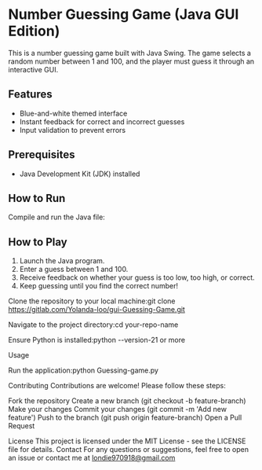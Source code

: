 # Number Guessing Game (Java GUI Edition)

This is a number guessing game built with Java Swing. The game selects a random number between 1 and 100, and the player must guess it through an interactive GUI.

## Features
- Blue-and-white themed interface
- Instant feedback for correct and incorrect guesses
- Input validation to prevent errors

## Prerequisites
- Java Development Kit (JDK) installed

## How to Run
Compile and run the Java file:

## How to Play
1. Launch the Java program.
2. Enter a guess between 1 and 100.
3. Receive feedback on whether your guess is too low, too high, or correct.
4. Keep guessing until you find the correct number!

Clone the repository to your local machine:git clone https://gitlab.com/Yolanda-loo/gui-Guessing-Game.git

Navigate to the project directory:cd your-repo-name

Ensure Python is installed:python --version-21 or more

Usage

Run the application:python Guessing-game.py

Contributing Contributions are welcome! Please follow these steps:

Fork the repository Create a new branch (git checkout -b feature-branch) Make your changes Commit your changes (git commit -m 'Add new feature') Push to the branch (git push origin feature-branch) Open a Pull Request

License This project is licensed under the MIT License - see the LICENSE file for details. Contact For any questions or suggestions, feel free to open an issue or contact me at londie970918@gmail.com